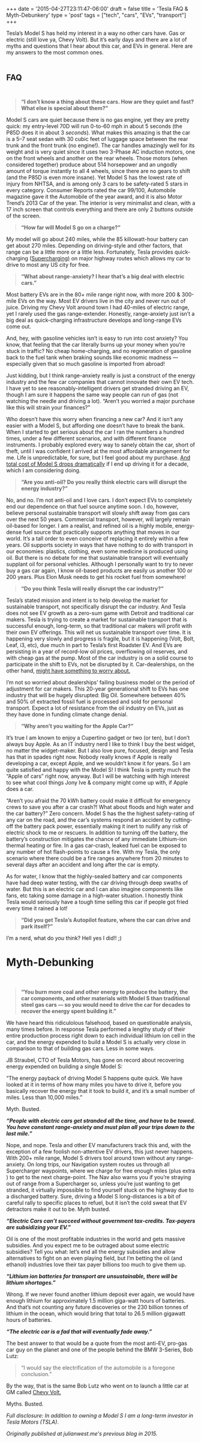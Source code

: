 +++
date = '2015-04-27T23:11:47-06:00'
draft = false
title = 'Tesla FAQ & Myth-Debunkery'
type = 'post'
tags = ["tech", "cars", "EVs", "transport"]
+++


Tesla’s Model S has held my interest in a way no other cars have. Gas or electric (still love ya, Chevy Volt). But it’s early days and there are a lot of myths and questions that I hear about this car, and EVs in general. Here are my answers to the most common ones.<br /> <br />

## FAQ<br /> <br />

><b>“I don’t know a thing about these cars. How are they quiet and fast? What else is special about them?”</b><br />

Model S cars are quiet because there is no gas engine, yet they are pretty quick: my entry-level 70D will run 0-to-60 mph in about 5 seconds (the P85D does it in about 3 <i>seconds</i>). What makes this amazing is that the car is a 5–7 seat sedan with 30 cubic feet of luggage space between the rear trunk and the front trunk (no engine!). The car handles amazingly well for its weight and is very quiet since it uses two 3-Phase AC induction motors, one on the front wheels and another on the rear wheels. Those motors (when considered together) produce about 514 horsepower and an ungodly amount of torque instantly to all 4 wheels, since there are no gears to shift (and the P85D is even more insane). Yet Model S has the lowest rate of injury from NHTSA, and is among only 3 cars to be safety-rated 5 stars in every category. Consumer Reports rated the car 99/100, Automobile magazine gave it the Automobile of the year award, and it is also Motor Trend’s 2013 Car of the year. The interior is very minimalist and clean, with a 17 inch screen that controls everything and there are only 2 buttons outside of the screen.<br />

><b>“How far will Model S go on a charge?”</b><br />

My model will go about 240 miles, while the 85 killowatt-hour battery can get about 270 miles. Depending on driving-style and other factors, that range can be a little more or a little less. Fortunately, Tesla provides quick-charging (<a href="http://www.teslamotors.com/supercharger">Supercharging)</a> on major highway routes which allows my car to drive to most any US city for free.<br />

><b>“What about range-anxiety? I hear that’s a big deal with electric cars.”</b><br />

Most battery EVs are in the 80+ mile range right now, with more 200 & 300-mile EVs on the way. Most EV drivers live in the city and never run out of juice. Driving my Chevy Volt around town I had 40-miles of electric range, yet I rarely used the gas range-extender. Honestly, range-anxiety just isn’t a big deal as quick-charging infrastructure develops and long-range EVs come out.<br />

And, hey, with gasoline vehicles isn’t is easy to run into cost anxiety? You know, that feeling that the car literally burns up your money when you’re stuck in traffic? No cheap home-charging, and no regeneration of gasoline back to the fuel tank when braking sounds like economic madness — especially given that so much gasoline is imported from abroad!<br />

Just kidding, but I think range-anxiety really is just a construct of the energy industry and the few car companies that cannot innovate their own EV tech. I have yet to see reasonably-intelligent drivers get stranded driving an EV, though I am sure it happens the same way people can run of gas (not watching the needle and driving a lot).
“Aren’t you worried a major purchase like this will strain your finances?”<br />

Who doesn’t have this worry when financing a new car? And it isn’t any easier with a Model S, but affording one doesn’t have to break the bank. When I started to get serious about the car I ran the numbers a hundred times, under a few different scenarios, and with different finance instruments. I probably explored every way to sanely obtain the car, short of theft, until I was confident I arrived at the most affordable arrangement for me. Life is unpredictable, for sure, but I feel good about my purchase. <a href="http://julianwest.me/2015/04/28/teslanomics/">And total cost of Model S drops dramatically</a> if I end up driving it for a decade, which I am considering doing.<br />

><b>“Are you anti-oil? Do you really think electric cars will disrupt the energy industry?”</b><br />

No, and no. I’m not anti-oil and I love cars. I don’t expect EVs to completely end our dependence on that fuel source anytime soon. I do, however, believe personal sustainable transport will slowly shift away from gas cars over the next 50 years. Commercial transport, however, will largely remain oil-based for longer. I am a realist, and refined oil is a highly mobile, energy-dense fuel source that practically supports anything that moves in our world. It’s a tall order to even conceive of replacing it entirely within a few years. Oil supports society in ways that have nothing to do with transport in our economies: plastics, clothing, even some medicine is produced using oil. But there is no debate for me that sustainable transport will eventually supplant oil for personal vehicles. Although I personally want to try to never buy a gas car again, I know oil-based products are easily us another 100 or 200 years. Plus Elon Musk needs to get his rocket fuel from somewhere!<br />

><b>“Do you think Tesla will really disrupt the car industry?”</b><br />

Tesla’s stated mission and intent is to help develop the market for sustainable transport, not specifically disrupt the car industry. And Tesla does not see EV growth as a zero-sum game with Detroit and traditional car makers. Tesla is trying to create a market for sustainable transport that is successful enough, long-term, so that traditional car makers will profit with their own EV offerings. This will net us sustainable transport over time. It is happening very slowly and progress is fragile, but it is happening (Volt, Bolt, Leaf, i3, etc), due much in part to Tesla’s first Roadster EV. And EVs are persisting in a year of record-low oil prices, overflowing oil reserves, and with cheap gas at the pump. Most of the car industry is on a solid course to participate in the shift to EVs, not be disrupted by it. Car-dealerships, on the other hand, <a href="http://www.wired.com/2014/03/car-dealers-fear-teslas-plan-end-oil-changes-forever/">might have something to worry about.</a><br />

I’m not so worried about dealerships’ failing business model or the period of adjustment for car makers. This 20-year generational shift to EVs has one industry that will be hugely disrupted: Big Oil. Somewhere between 40% and 50% of extracted fossil fuel is processed and sold for personal transport. Expect a lot of resistance from the oil industry on EVs, just as they have done in funding climate change denial.<br />

><b>“Why aren’t you waiting for the Apple Car?”</b><br />

It’s true I am known to enjoy a Cupertino gadget or two (or ten), but I don’t always buy Apple. As an IT industry nerd I like to think I buy the best widget, no matter the widget-maker. But I also love pure, focused, design and Tesla has that in spades right now. Nobody really knows if Apple is really developing a car, except Apple, and we wouldn’t know it for years. So I am quite satisfied and happy with the Model S! I think Tesla is pretty much the “Apple of cars” right now, anyway. But I will be watching with high interest to see what cool things Jony Ive & company might come up with, if Apple does a car.<br />

“Aren’t you afraid the 70 kWh battery could make it difficult for emergency crews to save you after a car crash?! What about floods and high water and the car battery?”
Zero concern. Model S has the the highest safety-rating of any car on the road, and the car’s systems respond an accident by cutting-off the battery pack power, essentially making it inert to nullify any risk of electric shock to me or rescuers. In addition to turning off the battery, the battery’s construction mitigates the chance of any immediate Lithium-ion thermal heating or fire. In a gas car-crash, leaked fuel can be exposed to any number of hot flash-points to cause a fire. With my Tesla, the only scenario where there could be a fire ranges anywhere from 20 minutes to several days after an accident and long after the car is empty.<br />

As for water, I know that the highly-sealed battery and car components have had deep water testing, with the car driving through deep swaths of water. But this is an electric car and I can also imagine components like fans, etc taking some damage in a high-water situation. I honestly think Tesla would seriously have a tough time selling this car if people got fried every time it rained a lot!<br />

><b>“Did you get Tesla’s Autopilot feature, where the car can drive and park itself?”</b><br />

I’m a nerd, what do <i>you</i> think? Hell yes I did!! ;)<br />

# Myth-Debunking<br /> <br />

><b>“You burn more coal and other energy to produce the battery, the car components, and other materials with Model S than traditional steel gas cars — so you would need to drive the car for decades to recover the energy spent building it.”</b><br />

We have heard this ridiculolous falsehood, based on questionable analysis, many times before. In response Tesla performed a lengthy study of their entire production process right down to each individual lithium ion cell in the car, and the energy expended to build a Model S is actually very close in comparison to that of building gas cars. Less in some ways.<br />

JB Straubel, CTO of Tesla Motors, has gone on record about recovering energy expended on building a single Model S:<br />

“The energy payback of driving Model S happens quite quick. We have looked at it in terms of how many miles you have to drive it, before you basically recover the energy that it took to build it, and it’s a small number of miles. Less than 10,000 miles.”<br />

Myth. Busted.<br />

<i><b>“People with electric cars get stranded all the time, and have to be towed. You have constant range-anxiety and must plan all your trips down to the last mile.”</i></b><br />

Nope, and nope. Tesla and other EV manufacturers track this and, with the exception of a few foolish non-attentive EV drivers, this just never happens. With 200+ mile range, Model S drivers tool around town without any range-anxiety. On long trips, our Navigation system routes us through all Supercharger waypoints, where we charge for free enough miles (plus extra ) to get to the next charge-point. The Nav also warns you if you’re straying out of range from a Supercharger so, unless you’re just wanting to get stranded, it virtually impossible to find yourself stuck on the highway due to a discharged battery. Sure, driving a Model S long-distances is a bit of careful rally to specific places to refuel, but it isn’t the cold sweat that EV detractors make it out to be. Myth busted.<br />

<i><b>“Electric Cars can’t succeed without government tax-credits. Tax-payers are subsidizing your EV.”</i></b><br />

Oil is one of the most profitable industries in the world and gets massive subsidies. And you expect me to be outraged about some electric subsidies?
Tell you what: let’s end all the energy subsidies and allow alternatives to fight on an even playing field, but I’m betting the oil (and ethanol) industries love their tax payer billions too much to give them up.<br />

<i><b>“Lithium ion batteries for transport are unsustainable, there will be lithium shortages.”</i></b></b><br />

Wrong. If we never found another lithium deposit ever again, we would have enough lithium for approximately 1.5 million giga-watt hours of batteries. And that’s not counting any future discoveries or the 230 billion tonnes of lithium in the ocean, which would bring that total to 26.5 million gigawatt hours of batteries.<br />

<i><b>“The electric car is a fad that will eventually fade away.”</i></b></b><br />

The best answer to that would be a quote from the most anti-EV, pro-gas car guy on the planet and one of the people behind the BMW 3-Series, Bob Lutz:<br />

>“I would say the electrification of the automobile is a foregone conclusion.”<br />

By the way, that is the same Bob Lutz who went on to launch a little car at GM called <a href="http://en.wikipedia.org/wiki/Chevrolet_Volt">Chevy Volt.</a><br />

Myths. Busted.<br />

<i>Full disclosure: In addition to owning a Model S I am a long-term investor in Tesla Motors (TSLA)</i>.

<i>Originally published at julianwest.me's previous blog in 2015.</i>
